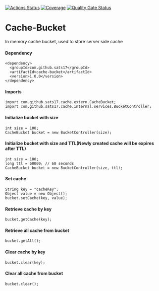 [![Actions Status](https://github.com/sats17/Cache-Bucket/workflows/Build/badge.svg)](https://github.com/sats17/Cache-Bucket/actions)
[![Coverage](https://sonarcloud.io/api/project_badges/measure?project=Cache-Bucket&metric=coverage)](https://sonarcloud.io/dashboard?id=Cache-Bucket)
[![Quality Gate Status](https://sonarcloud.io/api/project_badges/measure?project=Cache-Bucket&metric=alert_status)](https://sonarcloud.io/dashboard?id=Cache-Bucket)


# Cache-Bucket
In memory cache bucket, used to store server side cache
<br>
#### Dependency
```
<dependency>
  <groupId>com.github.sats17</groupId>
  <artifactId>cache-bucket</artifactId>
  <version>1.0.0</version>
</dependency>
```

#### Imports
```
import com.github.sats17.cache.extern.CacheBucket;
import com.github.sats17.cache.internal.services.BucketController;
```

#### Initialize bucket with size
```
int size = 100;
CacheBucket bucket = new BucketController(size);
```
#### Initialize bucket with size and TTL(Newly created cache will be expires after TTL)
```
int size = 100;
long ttl = 60000; // 60 seconds
CacheBucket bucket = new BucketController(size, ttl);
```
#### Set cache
```
String key = "cacheKey";
Object value = new Object();
bucket.setCache(key, value);
```
#### Retrieve cache by key
```
bucket.getCache(key);
```
#### Retrieve all cache from bucket
```
bucket.getAll();
```
#### Clear cache by key
```
bucket.clear(key);
```
#### Clear all cache from bucket
```
bucket.clear();
```

